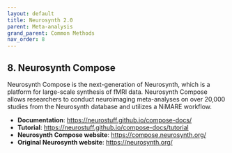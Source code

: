 ```yaml
---
layout: default
title: Neurosynth 2.0
parent: Meta-analysis
grand_parent: Common Methods
nav_order: 8
---
```


## 8. Neurosynth Compose
Neurosynth Compose is the next-generation of Neurosynth, which is a platform for large-scale synthesis of fMRI data. Neurosynth Compose allows researchers to conduct neuroimaging meta-analyses on over 20,000 studies from the Neurosynth database and utilizes a NiMARE workflow. 

- **Documentation**: https://neurostuff.github.io/compose-docs/
- **Tutorial**: https://neurostuff.github.io/compose-docs/tutorial
- **Neurosynth Compose website**: https://compose.neurosynth.org/
- **Original Neurosynth website**: https://neurosynth.org/ 

